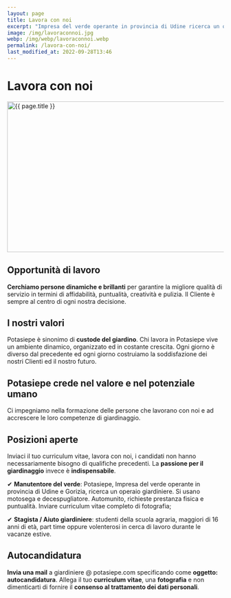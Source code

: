 ```yaml
---
layout: page
title: Lavora con noi
excerpt: "Impresa del verde operante in provincia di Udine ricerca un operaio giardiniere. Si usano motosega e decespugliatore. Automunito, prestanza fisica e puntualità."
image: /img/lavoraconnoi.jpg
webp: /img/webp/lavoraconnoi.webp
permalink: /lavora-con-noi/
last_modified_at: 2022-09-28T13:46
---
```

# Lavora con noi

<div class="carousel">
<picture>
  <source srcset="{{ page.webp }}" type="image/webp">
  <source srcset="{{ page.image }}" type="image/jpeg">
  <img src="{{ page.image }}" width="800" height="350" alt="{{ page.title }}" title="{{ page.title }}"/>
</picture>
</div>

## Opportunità di lavoro

**Cerchiamo persone dinamiche e brillanti** per garantire la migliore qualità di servizio in termini di affidabilità, puntualità, creatività e pulizia. Il Cliente è sempre al centro di ogni nostra decisione.

## I nostri valori

Potasiepe è sinonimo di **custode del giardino**. Chi lavora in Potasiepe vive un ambiente dinamico, organizzato ed in costante crescita. Ogni giorno è diverso dal precedente ed ogni giorno costruiamo la soddisfazione dei nostri Clienti ed il nostro futuro.

## Potasiepe crede nel valore e nel potenziale umano

Ci impegniamo nella formazione delle persone che lavorano con noi e ad accrescere le loro competenze di giardinaggio.

## Posizioni aperte

Inviaci il tuo curriculum vitae, lavora con noi, i candidati non hanno necessariamente bisogno di qualifiche precedenti. La **passione per il giardinaggio** invece è **indispensabile**.

&#10004; **Manutentore del verde**: Potasiepe, Impresa del verde operante in provincia di Udine e Gorizia, ricerca un operaio giardiniere. Si usano motosega e decespugliatore. Automunito, richieste prestanza fisica e puntualità. Inviare curriculum vitae completo di fotografia;

&#10004; **Stagista / Aiuto giardiniere**: studenti della scuola agraria, maggiori di 16 anni di età, part time oppure volenterosi in cerca di lavoro durante le vacanze estive.

## Autocandidatura

**Invia una mail** a giardiniere @ potasiepe.com specificando come **oggetto: autocandidatura**. Allega il tuo **curriculum vitae**, una **fotografia** e non dimenticarti di fornire il **consenso al trattamento dei dati personali**.

<script type="application/ld+json">
   {
     "@context" : "https://schema.org/",
     "@type" : "JobPosting",
     "title" : "Operaio Giardiniere",
     "description" : "<p>Impresa del verde operante in provincia di Udine ricerca un operaio giardiniere. Si usano motosega e decespugliatore. Automunito, prestanza fisica e puntualità.</p>",
     "identifier": {
       "@type": "PropertyValue",
       "name": "Google",
       "value": "1234567"
     },
     "datePosted" : "2023-01-01",
     "validThrough" : "2023-12-31",
     "employmentType" : "CONTRACTOR",
     "hiringOrganization" : {
       "@type" : "Organization",
       "name" : "Potasiepe",
       "sameAs" : "https://www.potasiepe.it",
       "logo" : "https://www.potasiepe.it/img/potasiepe1x1.jpg"
     },
     "jobLocation": {
     "@type": "Place",
       "address": {
       "@type":"PostalAddress","streetAddress":"Viale Stazione, 28","postalCode":"33052","addressLocality":"Cervignano del Friuli","addressRegion":"UD","addressCountry":"IT"
     }
   },
     "baseSalary": {
       "@type": "MonetaryAmount",
       "currency": "EUR",
       "value": {
         "@type": "QuantitativeValue",
         "minValue": 10.00,
         "maxValue": 15.00,
         "unitText": "HOUR"
       }
     },
     "directApply": "https://www.potasiepe.it/lavora-con-noi/"
   }
   </script>
